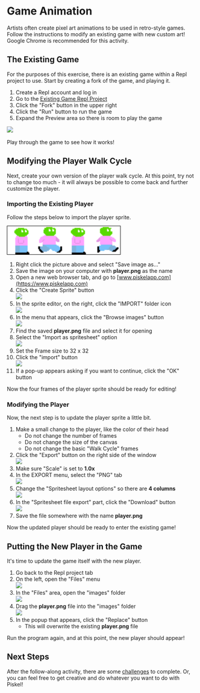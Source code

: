 # Game Animation
Artists often create pixel art animations to be used in retro-style games. Follow the instructions to modify an existing game with new custom art! Google Chrome is recommended for this activity.

## The Existing Game
For the purposes of this exercise, there is an existing game within a Repl project to use. Start by creating a fork of the game, and playing it.

1. Create a Repl account and log in
1. Go to the [Existing Game Repl Project](https://replit.com/@HylandOutreach/Platformer)
1. Click the "Fork" button in the upper right
1. Click the "Run" button to run the game
1. Expand the Preview area so there is room to play the game

![](https://i.imgur.com/2u6mfas.png)

Play through the game to see how it works!

## Modifying the Player Walk Cycle
Next, create your own version of the player walk cycle. At this point, try not to change too much - it will always be possible to come back and further customize the player.

### Importing the Existing Player
Follow the steps below to import the player sprite.

<img src="player.png" style="border: 1px solid black" width="300px">

1. Right click the picture above and select "Save image as..."
1. Save the image on your computer with **player.png** as the name
1. Open a new web browser tab, and go to [www.piskelapp.com](https://www.piskelapp.com)
1. Click the "Create Sprite" button  
    ![](https://i.imgur.com/EPj1iRr.png)
1. In the sprite editor, on the right, click the "IMPORT" folder icon  
    ![](https://i.imgur.com/RLRo3iQ.png)
1. In the menu that appears, click the "Browse images" button  
    ![](https://i.imgur.com/q5hAfOl.png)
1. Find the saved **player.png** file and select it for opening
1. Select the "Import as spritesheet" option  
    ![](https://i.imgur.com/wTxaoB7.png)
1. Set the Frame size to 32 x 32
1. Click the "import" button  
    ![](https://i.imgur.com/Ajb8yRD.png)
1. If a pop-up appears asking if you want to continue, click the "OK" button

Now the four frames of the player sprite should be ready for editing!

### Modifying the Player
Now, the next step is to update the player sprite a little bit.

1. Make a small change to the player, like the color of their head
   - Do not change the number of frames
   - Do not change the size of the canvas
   - Do not change the basic "Walk Cycle" frames
1. Click the "Export" button on the right side of the window  
   ![](https://i.imgur.com/8pW6Lrg.png)
1. Make sure "Scale" is set to **1.0x**
1. In the EXPORT menu, select the "PNG" tab  
   ![](https://i.imgur.com/B7T4DY9.png)
1. Change the "Spritesheet layout options" so there are **4 columns**  
   ![](https://i.imgur.com/zIgoynp.png)
1. In the "Spritesheet file export" part, click the "Download" button  
   ![](https://i.imgur.com/1KhYoV5.png)
1.  Save the file somewhere with the name **player.png**

Now the updated player should be ready to enter the existing game!

## Putting the New Player in the Game
It's time to update the game itself with the new player.

1. Go back to the Repl project tab
1. On the left, open the "Files" menu  
   ![](https://i.imgur.com/EPqBgcN.png)
1. In the "Files" area, open the "images" folder  
   ![](https://i.imgur.com/lLOjCWp.png)
1. Drag the **player.png** file into the "images" folder  
   ![](https://i.imgur.com/tOOkHNe.png)
1. In the popup that appears, click the "Replace" button
   - This will overwrite the existing **player.png** file

Run the program again, and at this point, the new player should appear!

## Next Steps
After the follow-along activity, there are some [challenges](AnimationChallenges.md) to complete. Or, you can feel free to get creative and do whatever you want to do with Piskel!